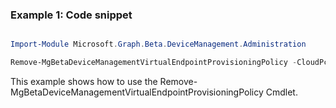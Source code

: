 ### Example 1: Code snippet

```powershell

Import-Module Microsoft.Graph.Beta.DeviceManagement.Administration

Remove-MgBetaDeviceManagementVirtualEndpointProvisioningPolicy -CloudPcProvisioningPolicyId $cloudPcProvisioningPolicyId

```
This example shows how to use the Remove-MgBetaDeviceManagementVirtualEndpointProvisioningPolicy Cmdlet.

